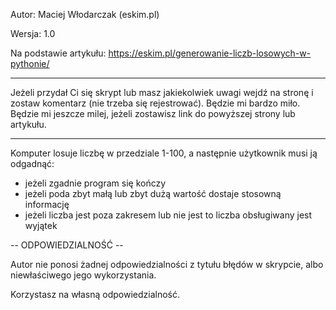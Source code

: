 Autor: Maciej Włodarczak (eskim.pl)

Wersja: 1.0

Na podstawie artykułu: https://eskim.pl/generowanie-liczb-losowych-w-pythonie/

***
Jeżeli przydał Ci się skrypt lub masz jakiekolwiek uwagi wejdź na stronę i zostaw komentarz (nie trzeba się rejestrować). Będzie mi bardzo miło.
Będzie mi jeszcze milej, jeżeli zostawisz link do powyższej strony lub artykułu.
***

Komputer losuje liczbę w przedziale 1-100, a następnie użytkownik musi ją odgadnąć:

- jeżeli zgadnie program się kończy
- jeżeli poda zbyt małą lub zbyt dużą wartość dostaje stosowną informację
- jeżeli liczba jest poza zakresem lub nie jest to liczba obsługiwany jest wyjątek


-- ODPOWIEDZIALNOŚĆ --

Autor nie ponosi żadnej odpowiedzialności z tytułu błędów w skrypcie, albo niewłaściwego jego wykorzystania.

Korzystasz na własną odpowiedzialność.

